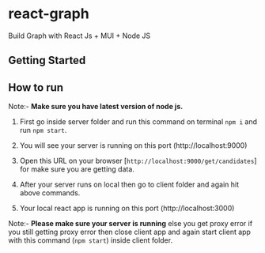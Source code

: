 # react-graph
Build Graph with React Js + MUI + Node JS

## Getting Started 

## How to run 

Note:- **Make sure you have latest version of node js.**

1. First go inside server folder and run this command on terminal `npm i` and run `npm start`.

2. You will see your server is running on this port (http://localhost:9000) 

3. Open this URL on your browser  [`http://localhost:9000/get/candidates`] for make sure you are getting data.

4. After your server runs on local then go to client folder and again hit above commands.

5. Your local react app is running on this port (http://localhost:3000)

Note:- **Please make sure your server is running** else you get proxy error if you still getting proxy error then close client app and again start client app with this command (`npm start`) inside client folder.


